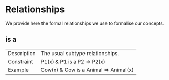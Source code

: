 # Relationships

We provide here the formal relationships we use to formalise our concepts.

## is a

|||
|---|---|
| Description | The usual subtype relationships. |
| Constraint  | P1(x) & P1 is a P2 => P2(x) |
| Example     | Cow(x) & Cow is a Animal => Animal(x) |
